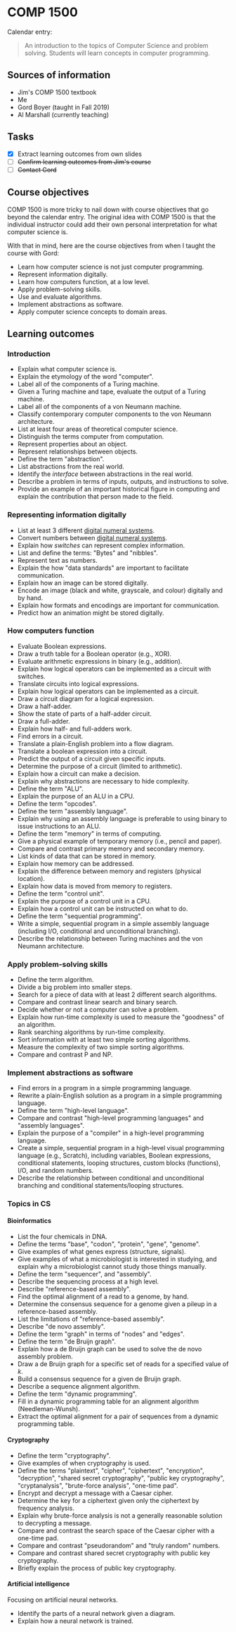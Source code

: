 COMP 1500
=========

Calendar entry:

> An introduction to the topics of Computer Science and problem solving.
> Students will learn concepts in computer programming.

Sources of information
----------------------

* Jim's COMP 1500 textbook
* Me
* Gord Boyer (taught in Fall 2019)
* Al Marshall (currently teaching)

Tasks
-----

* [X] Extract learning outcomes from own slides
* [ ] ~~Confirm learning outcomes from Jim's course~~
* [ ] ~~Contact Gord~~

Course objectives
-----------------

COMP 1500 is more tricky to nail down with course objectives that go beyond the
calendar entry. The original idea with COMP 1500 is that the individual
instructor could add their own personal interpretation for what computer science
is.

With that in mind, here are the course objectives from when I taught the course
with Gord:

* Learn how computer science is not just computer programming.
* Represent information digitally.
* Learn how computers function, at a low level.
* Apply problem-solving skills.
* Use and evaluate algorithms.
* Implement abstractions as software.
* Apply computer science concepts to domain areas.

Learning outcomes
-----------------

### Introduction

* Explain what computer science is.
* Explain the etymology of the word "computer".
* Label all of the components of a Turing machine.
* Given a Turing machine and tape, evaluate the output of a Turing machine.
* Label all of the components of a von Neumann machine.
* Classify contemporary computer components to the von Neumann architecture.
* List at least four areas of theoretical computer science.
* Distinguish the terms computer from computation.
* Represent properties about an object.
* Represent relationships between objects.
* Define the term "abstraction".
* List abstractions from the real world.
* Identify the *interface* between abstractions in the real world.
* Describe a problem in terms of inputs, outputs, and instructions to solve.
* Provide an example of an important historical figure in computing and explain
  the contribution that person made to the field.


### Representing information digitally

* List at least 3 different [digital numeral systems].
* Convert numbers between [digital numeral systems].
* Explain how *switches* can represent complex information.
* List and define the terms: "Bytes" and "nibbles".
* Represent text as numbers.
* Explain the how "data standards" are important to facilitate communication.
* Explain how an image can be stored digitally.
* Encode an image (black and white, grayscale, and colour) digitally and by
  hand.
* Explain how formats and encodings are important for communication.
* Predict how an animation might be stored digitally.

[digital numeral systems]: https://en.wikipedia.org/wiki/Radix

### How computers function

* Evaluate Boolean expressions.
* Draw a truth table for a Boolean operator (e.g., XOR).
* Evaluate arithmetic expressions in binary (e.g., addition).
* Explain how logical operators can be implemented as a circuit with switches.
* Translate circuits into logical expressions.
* Explain how logical operators can be implemented as a circuit.
* Draw a circuit diagram for a logical expression.
* Draw a half-adder.
* Show the state of parts of a half-adder circuit.
* Draw a full-adder.
* Explain how half- and full-adders work.
* Find errors in a circuit.
* Translate a plain-English problem into a flow diagram.
* Translate a boolean expression into a circuit.
* Predict the output of a circuit given specific inputs.
* Determine the purpose of a circuit (limited to arithmetic).
* Explain how a circuit can make a decision.
* Explain why abstractions are necessary to hide complexity.
* Define the term "ALU".
* Explain the purpose of an ALU in a CPU.
* Define the term "opcodes".
* Define the term "assembly language".
* Explain why using an assembly language is preferable to using binary to
  issue instructions to an ALU.
* Define the term "memory" in terms of computing.
* Give a physical example of temporary memory (i.e., pencil and paper).
* Compare and contrast primary memory and secondary memory.
* List kinds of data that can be stored in memory.
* Explain how memory can be addressed.
* Explain the difference between memory and registers (physical location).
* Explain how data is moved from memory to registers.
* Define the term "control unit".
* Explain the purpose of a control unit in a CPU.
* Explain how a control unit can be instructed on what to do.
* Define the term "sequential programming".
* Write a simple, sequential program in a simple assembly language (including
  I/O, conditional and unconditional branching).
* Describe the relationship between Turing machines and the von Neumann
  architecture.

### Apply problem-solving skills

* Define the term algorithm.
* Divide a big problem into smaller steps.
* Search for a piece of data with at least 2 different search algorithms.
* Compare and contrast linear search and binary search.
* Decide whether or not a computer can solve a problem.
* Explain how run-time complexity is used to measure the "goodness" of an
  algorithm.
* Rank searching algorithms by run-time complexity.
* Sort information with at least two simple sorting algorithms.
* Measure the complexity of two simple sorting algorithms.
* Compare and contrast P and NP.

### Implement abstractions as software

* Find errors in a program in a simple programming language.
* Rewrite a plain-English solution as a program in a simple programming
  language.
* Define the term "high-level language".
* Compare and contrast "high-level programming languages" and "assembly
  languages".
* Explain the purpose of a "compiler" in a high-level programming language.
* Create a simple, sequential program in a high-level visual programming
  language (e.g., Scratch), including variables, Boolean expressions,
  conditional statements, looping structures, custom blocks (functions), I/O,
  and random numbers.
* Describe the relationship between conditional and unconditional branching and
  conditional statements/looping structures.
  
### Topics in CS

#### Bioinformatics

* List the four chemicals in DNA.
* Define the terms "base", "codon", "protein", "gene", "genome".
* Give examples of what genes express (structure, signals).
* Give examples of what a microbiologist is interested in studying, and explain
  why a microbiologist cannot study those things manually.
* Define the term "sequencer", and "assembly".
* Describe the sequencing process at a high level.
* Describe "reference-based assembly".
* Find the optimal alignment of a read to a genome, by hand.
* Determine the consensus sequence for a genome given a pileup in a
  reference-based assembly.
* List the limitations of "reference-based assembly".
* Describe "de novo assembly".
* Define the term "graph" in terms of "nodes" and "edges".
* Define the term "de Bruijn graph".
* Explain how a de Bruijn graph can be used to solve the de novo assembly
  problem.
* Draw a de Bruijn graph for a specific set of reads for a specified value of
  $k$.
* Build a consensus sequence for a given de Bruijn graph.
* Describe a sequence alignment algorithm.
* Define the term "dynamic programming".
* Fill in a dynamic programming table for an alignment algorithm
  (Needleman-Wunsh).
* Extract the optimal alignment for a pair of sequences from a dynamic
  programming table.
  
#### Cryptography

* Define the term "cryptography".
* Give examples of when cryptography is used.
* Define the terms "plaintext", "cipher", "ciphertext", "encryption",
  "decryption", "shared secret cryptography", "public key cryptography",
  "cryptanalysis", "brute-force analysis", "one-time pad".
* Encrypt and decrypt a message with a Caesar cipher.
* Determine the key for a ciphertext given only the ciphertext by frequency
  analysis.
* Explain why brute-force analysis is not a generally reasonable solution to
  decrypting a message.
* Compare and contrast the search space of the Caesar cipher with a one-time
  pad.
* Compare and contrast "pseudorandom" and "truly random" numbers.
* Compare and contrast shared secret cryptography with public key cryptography.
* Briefly explain the process of public key cryptography.

#### Artificial intelligence

Focusing on artificial neural networks.

* Identify the parts of a neural network given a diagram.
* Explain how a neural network is trained.


